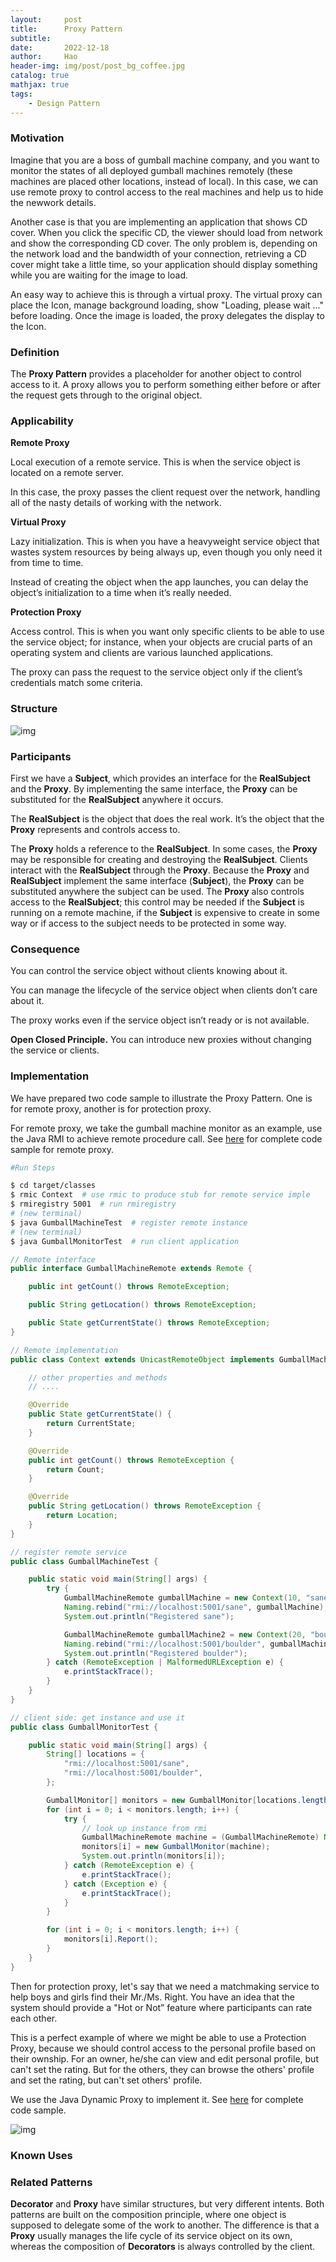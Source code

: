 ```yaml
---
layout:     post
title:      Proxy Pattern
subtitle:   
date:       2022-12-18
author:     Hao
header-img: img/post/post_bg_coffee.jpg
catalog: true
mathjax: true
tags:
    - Design Pattern
---
```


### Motivation

Imagine that you are a boss of gumball machine company, and you want to monitor the states of all deployed gumball machines remotely (these machines are placed other locations, instead of local). In this case, we can use remote proxy to control access to the real machines and help us to hide the newwork details.

Another case is that you are implementing an application that shows CD cover. When you click the specific CD, the viewer should load from network and show the corresponding CD cover. 
The only problem is, depending on the network load and the bandwidth of your connection, retrieving a CD cover might take a little time, so your application should display something while you are waiting for the image to load. 

An easy way to achieve this is through a virtual proxy. The virtual proxy can place the Icon, manage background loading, show "Loading, please wait ..." before loading. Once the image is loaded, the proxy delegates the display to the Icon.

### Definition

The **Proxy Pattern** provides a placeholder for another object to control access to it. A proxy allows you to perform something either before or after the request gets through to the original object.

### Applicability

**Remote Proxy**

Local execution of a remote service. This is when the service object is located on a remote server.

In this case, the proxy passes the client request over the network, handling all of the nasty details of working with the network.

**Virtual Proxy**

Lazy initialization. This is when you have a heavyweight service object that wastes system resources by being always up, even though you only need it from time to time.

Instead of creating the object when the app launches, you can delay the object’s initialization to a time when it’s really needed.

**Protection Proxy**

Access control. This is when you want only specific clients to be able to use the service object; for instance, when your objects are crucial parts of an operating system and clients are various launched applications.

The proxy can pass the request to the service object only if the client’s credentials match some criteria.

### Structure

![img](/img/DesignPattern/proxy.png)

### Participants

First we have a **Subject**, which provides an interface for the **RealSubject** and the **Proxy**. By implementing the same interface, the **Proxy** can be substituted for the **RealSubject** anywhere it occurs.

The **RealSubject** is the object that does the real work. It’s the object that the **Proxy** represents and controls access to.

The **Proxy** holds a reference to the **RealSubject**. In some cases, the **Proxy** may be responsible for creating and destroying the **RealSubject**. Clients interact with the **RealSubject** through the **Proxy**. Because the **Proxy** and **RealSubject** implement the same interface (**Subject**), the **Proxy** can be substituted anywhere the subject can be used. The **Proxy** also controls access to the **RealSubject**; this control may be needed if the **Subject** is running on a remote machine, if the **Subject** is expensive to create in some way or if access to the subject needs to be protected in some way.

### Consequence

You can control the service object without clients knowing about it.

You can manage the lifecycle of the service object when clients don’t care about it.

The proxy works even if the service object isn’t ready or is not available.

**Open Closed Principle.** You can introduce new proxies without changing the service or clients.

### Implementation

We have prepared two code sample to illustrate the Proxy Pattern. One is for remote proxy, another is for protection proxy.

For remote proxy, we take the gumball machine monitor as an example, use the Java RMI to achieve remote procedure call. See [here](https://github.com/haozhangms/Head-First-Design-Pattern/tree/main/RemoteProxy) for complete code sample for remote proxy.

```bash
#Run Steps 

$ cd target/classes
$ rmic Context  # use rmic to produce stub for remote service imple
$ rmiregistry 5001  # run rmiregistry
# (new terminal)
$ java GumballMachineTest  # register remote instance
# (new terminal)
$ java GumballMonitorTest  # run client application
```

```java
// Remote interface
public interface GumballMachineRemote extends Remote {

    public int getCount() throws RemoteException;

    public String getLocation() throws RemoteException;

    public State getCurrentState() throws RemoteException;
}

// Remote implementation
public class Context extends UnicastRemoteObject implements GumballMachineRemote {

    // other properties and methods
    // ....

    @Override
    public State getCurrentState() {
        return CurrentState;
    }

    @Override
    public int getCount() throws RemoteException {
        return Count;
    }

    @Override
    public String getLocation() throws RemoteException {
        return Location;
    }
}

// register remote service
public class GumballMachineTest {

    public static void main(String[] args) {
        try {
            GumballMachineRemote gumballMachine = new Context(10, "sane");
            Naming.rebind("rmi://localhost:5001/sane", gumballMachine);
            System.out.println("Registered sane");

            GumballMachineRemote gumballMachine2 = new Context(20, "boulder");
            Naming.rebind("rmi://localhost:5001/boulder", gumballMachine2);
            System.out.println("Registered boulder");
        } catch (RemoteException | MalformedURLException e) {
            e.printStackTrace();
        }
    }
}
```

```java
// client side: get instance and use it
public class GumballMonitorTest {

    public static void main(String[] args) {
        String[] locations = {
            "rmi://localhost:5001/sane",
            "rmi://localhost:5001/boulder",
        };

        GumballMonitor[] monitors = new GumballMonitor[locations.length];
        for (int i = 0; i < monitors.length; i++) {
            try {
                // look up instance from rmi
                GumballMachineRemote machine = (GumballMachineRemote) Naming.lookup(locations[i]);
                monitors[i] = new GumballMonitor(machine);
                System.out.println(monitors[i]);
            } catch (RemoteException e) {
                e.printStackTrace();
            } catch (Exception e) {
                e.printStackTrace();
            }
        }

        for (int i = 0; i < monitors.length; i++) {
            monitors[i].Report();
        }
    }
}
```

Then for protection proxy, let's say that we need a matchmaking service to help boys and girls find their Mr./Ms. Right. You have an idea that the system should provide a "Hot or Not” feature where participants can rate each other.

This is a perfect example of where we might be able to use a Protection Proxy, because we should control access to the personal profile based on their ownship. For an owner, he/she can view and edit personal profile, but can't set the rating. But for the others, they can browse the others' profile and set the rating, but can't set others' profile.

We use the Java Dynamic Proxy to implement it. See [here](https://github.com/haozhangms/Head-First-Design-Pattern/tree/main/DynamicProxy) for complete code sample.

![img](/img/DesignPattern/proxy_dynamic.png)

### Known Uses

### Related Patterns

**Decorator** and **Proxy** have similar structures, but very different intents. Both patterns are built on the composition principle, where one object is supposed to delegate some of the work to another. The difference is that a **Proxy** usually manages the life cycle of its service object on its own, whereas the composition of **Decorators** is always controlled by the client.